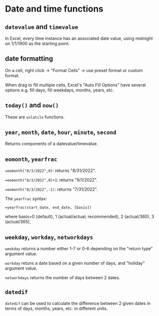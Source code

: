 # Date and time functions

## `datevalue` and `timevalue`

In Excel, every time instance has an associated date value, using midnight on 1/1/1900 as the starting point.


## date formatting

On a cell, right click -> "Format Cells" -> use preset format or custom format.

When drag to fill multiple cells, Excel's "Auto Fill Options" have several options e.g. fill days, fill weekdays, months, years, etc. 

## `today()` and `now()`

These are `volatile` functions.

## `year`, `month`, `date`, `hour`, `minute`, `second`

Returns components of a datevalue/timevalue.

## `eomonth`, `yearfrac`

`=eomonth("8/3/2022",0)`: returns "8/31/2022".

`=eomonth("8/3/2022",0)+1`: returns "9/1/2022".

`=eomonth("8/3/2022",-1)`: returns "7/31/2022".

The `yearfrac` syntax:
```
=yearfrac(start_date, end_date, [basis])
```
where basis=0 (default), 1 (actual/actual; recommended), 2 (actual/360), 3 (actual/365),

## `weekday`, `workday`, `networkdays`

`weekday` returns a number either 1-7 or 0-6 depending on the "return type" argument value.

`workday` retuns a date based on a given number of days, and "holiday" argument value.

`networkdays` returns the number of days between 2 dates.

## `datedif`

`datedif` can be used to calculate the difference between 2 given dates in terms of days, months, years, etc. in different units. 